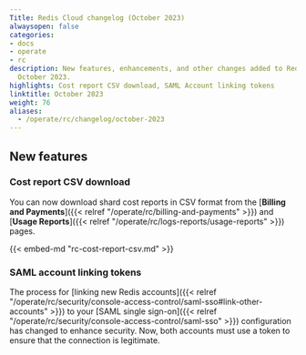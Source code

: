 ```yaml
---
Title: Redis Cloud changelog (October 2023)
alwaysopen: false
categories:
- docs
- operate
- rc
description: New features, enhancements, and other changes added to Redis Cloud during
  October 2023.
highlights: Cost report CSV download, SAML Account linking tokens
linktitle: October 2023
weight: 76
aliases:
  - /operate/rc/changelog/october-2023
---
```


## New features

### Cost report CSV download

You can now download shard cost reports in CSV format from the [**Billing and Payments**]({{< relref "/operate/rc/billing-and-payments" >}}) and [**Usage Reports**]({{< relref "/operate/rc/logs-reports/usage-reports" >}}) pages.

{{< embed-md "rc-cost-report-csv.md" >}}
### SAML account linking tokens

The process for [linking new Redis accounts]({{< relref "/operate/rc/security/console-access-control/saml-sso#link-other-accounts" >}}) to your [SAML single sign-on]({{< relref "/operate/rc/security/console-access-control/saml-sso" >}}) configuration has changed to enhance security. Now, both accounts must use a token to ensure that the connection is legitimate.

